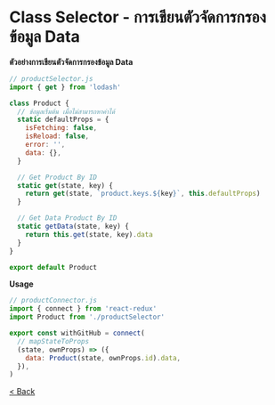 # Class Selector - การเขียนตัวจัดการกรองข้อมูล Data

**ตัวอย่างการเขียนตัวจัดการกรองข้อมูล Data**
```js
// productSelector.js
import { get } from 'lodash'

class Product {
  // ข้อมูลเริ่มต้น เมื่อไม่สามารถหาค่าได้
  static defaultProps = {
    isFetching: false,
    isReload: false,
    error: '',
    data: {},
  }

  // Get Product By ID
  static get(state, key) {
    return get(state, `product.keys.${key}`, this.defaultProps)
  }

  // Get Data Product By ID
  static getData(state, key) {
    return this.get(state, key).data
  }
}

export default Product
```

**Usage**
```js
// productConnector.js
import { connect } from 'react-redux'
import Product from './productSelector'

export const withGitHub = connect(
  // mapStateToProps
  (state, ownProps) => ({
    data: Product(state, ownProps.id).data,
  }),
)
```

[< Back](../README.md)